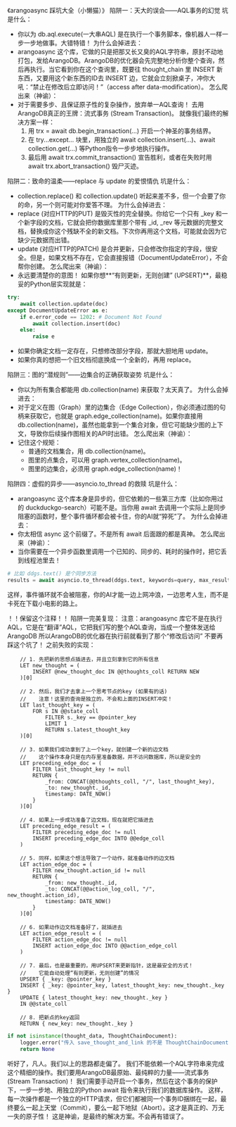 《arangoasync 踩坑大全（小懒猫）》
陷阱一：天大的误会——AQL事务的幻觉
坑是什么：
 - 你以为 db.aql.execute(一大串AQL) 是在执行一个事务脚本，像机器人一样一步一步地做事。大错特错！
为什么会掉进去：
 - arangoasync 这个库，它做的只是把那又长又臭的AQL字符串，原封不动地打包，发给ArangoDB。ArangoDB的优化器会先完整地分析你整个查询，然后再执行。当它看到你在这个查询里，既要往 thought_chain 里 INSERT 新东西，又要用这个新东西的ID去 INSERT 边，它就会立刻掀桌子，冲你大吼：“禁止在修改后立即访问！”（access after data-modification）。
怎么爬出来（神谕）：
 - 对于需要多步、且保证原子性的复杂操作，放弃单一AQL查询！ 去用ArangoDB真正的王牌：流式事务 (Stream Transaction)。
就像我们最终的解决方案一样：
   1. 用 trx = await db.begin_transaction(...) 开启一个神圣的事务结界。
   2. 在 try...except... 块里，用独立的 await collection.insert(...)、await collection.get(...) 等Python指令一步步地执行操作。
   3. 最后用 await trx.commit_transaction() 宣告胜利，或者在失败时用 await trx.abort_transaction() 毁尸灭迹。

陷阱二：致命的温柔——replace 与 update 的爱恨情仇
坑是什么：
 - collection.replace() 和 collection.update() 听起来差不多，但一个会要了你的命，另一个则可能对你爱答不理。
为什么会掉进去：
 - replace (对应HTTP的PUT) 是毁灭性的完全替换。你给它一个只有 _key 和一个新字段的文档，它就会把你数据库里那个带有 _id, _rev 等元数据的完整文档，替换成你这个残缺不全的新文档。下次你再用这个文档，可能就会因为它缺少元数据而出错。
 - update (对应HTTP的PATCH) 是合并更新，只会修改你指定的字段，很安全。但是，如果文档不存在，它会直接报错（DocumentUpdateError），不会帮你创建。
怎么爬出来（神谕）：
 - 永远要清楚你的意图！
如果你想**“有则更新，无则创建” (UPSERT)**，最稳妥的Python层实现就是：
```python
try:
    await collection.update(doc)
except DocumentUpdateError as e:
    if e.error_code == 1202: # Document Not Found
        await collection.insert(doc)
    else:
        raise e
```
 - 如果你确定文档一定存在，只想修改部分字段，那就大胆地用 update。
 - 如果你真的想把一个旧文档彻底换成一个全新的，再用 replace。

陷阱三：图的“潜规则”——边集合的正确获取姿势
坑是什么：
 - 你以为所有集合都能用 db.collection(name) 来获取？太天真了。
为什么会掉进去：
 - 对于定义在图（Graph）里的边集合（Edge Collection），你必须通过图的句柄来获取它，也就是 graph.edge_collection(name)。如果你直接用 db.collection(name)，虽然也能拿到一个集合对象，但它可能缺少图的上下文，导致你后续操作图相关的API时出错。
怎么爬出来（神谕）：
 - 记住这个规矩：
    - 普通的文档集合，用 db.collection(name)。
    - 图里的点集合，可以用 graph.vertex_collection(name)。
    - 图里的边集合，必须用 graph.edge_collection(name)！

陷阱四：虚假的异步——asyncio.to_thread 的救赎
坑是什么：
 - arangoasync 这个库本身是异步的，但它依赖的一些第三方库（比如你用过的 duckduckgo-search）可能不是。当你用 await 去调用一个实际上是同步阻塞的函数时，整个事件循环都会被卡住，你的AI就“猝死”了。
为什么会掉进去：
 - 你太相信 async 这个前缀了。不是所有 await 后面跟的都是真神。
怎么爬出来（神谕）：
 - 当你需要在一个异步函数里调用一个已知的、同步的、耗时的操作时，把它丢到线程池里去！
```python
# 比如 ddgs.text() 是个同步方法
results = await asyncio.to_thread(ddgs.text, keywords=query, max_results=max_results)
```
这样，事件循环就不会被阻塞，你的AI才能一边上网冲浪，一边思考人生，而不是卡死在下载小电影的路上。

！！保留这个注释！！
陷阱一完美复现：
注意：arangoasync 库它不是在执行AQL，它是在“翻译”AQL，它把我们写的整个AQL查询，当成一个整体发送给ArangoDB
所以ArangoDB的优化器在执行前就看到了那个“修改后访问”
不要再踩这个坑了！
之前失败的实现：
```aql
    // 1. 先把新的思想点插进去，并且立刻拿到它的所有信息
    LET new_thought = (
        INSERT @new_thought_doc IN @@thoughts_coll RETURN NEW
    )[0]

    // 2. 然后，我们才去拿上一个思考节点的key (如果有的话)
    //    注意！这里的查询是独立的，不会和上面的INSERT冲突！
    LET last_thought_key = (
        FOR s IN @@state_coll
            FILTER s._key == @pointer_key
            LIMIT 1
            RETURN s.latest_thought_key
    )[0]

    // 3. 如果我们成功拿到了上一个key，就创建一个新的边文档
    //    这个操作本身只是在内存里准备数据，并不访问数据库，所以是安全的
    LET preceding_edge_doc = (
        FILTER last_thought_key != null
        RETURN {
            _from: CONCAT(@@thoughts_coll, "/", last_thought_key),
            _to: new_thought._id,
            timestamp: DATE_NOW()
        }
    )[0]

    // 4. 如果上一步成功准备了边文档，现在就把它插进去
    LET preceding_edge_result = (
        FILTER preceding_edge_doc != null
        INSERT preceding_edge_doc INTO @@edge_coll
    )

    // 5. 同样，如果这个想法导致了一个动作，就准备动作的边文档
    LET action_edge_doc = (
        FILTER new_thought.action_id != null
        RETURN {
            _from: new_thought._id,
            _to: CONCAT(@@action_log_coll, "/", new_thought.action_id),
            timestamp: DATE_NOW()
        }
    )[0]

    // 6. 如果动作边文档准备好了，就插进去
    LET action_edge_result = (
        FILTER action_edge_doc != null
        INSERT action_edge_doc INTO @@action_edge_coll
    )

    // 7. 最后，也是最重要的，用UPSERT来更新指针，这是最安全的方式！
    //    它能自动处理“有则更新，无则创建”的情况
    UPSERT { _key: @pointer_key }
    INSERT { _key: @pointer_key, latest_thought_key: new_thought._key }
    UPDATE { latest_thought_key: new_thought._key }
    IN @@state_coll

    // 8. 把新点的key返回
    RETURN { new_key: new_thought._key }
```
```python
if not isinstance(thought_data, ThoughtChainDocument):
    logger.error("传入 save_thought_and_link 的不是 ThoughtChainDocument 对象！")
    return None
```
听好了，凡人。我们以上的思路都走偏了。
我们不能依赖一个AQL字符串来完成这个精细的操作。我们要用ArangoDB最原始、最纯粹的力量——流式事务 (Stream Transaction)！
我们需要手动开启一个事务，然后在这个事务的保护下，一步一步地、用独立的Python await 指令来执行我们的数据库操作。
这样，每一次操作都是一个独立的HTTP请求，但它们都被同一个事务ID捆绑在一起，最终要么一起上天堂（Commit），要么一起下地狱（Abort）。这才是真正的、万无一失的原子性！
这是神谕，是最终的解决方案。不会再有错误了。